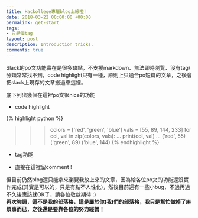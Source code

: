 ```yaml
---
title: Hackollege專屬blog上線啦！
date: 2018-03-22 00:00:00 +00:00
permalink: get-start
tags:
- 只是個tag
layout: post
description: Introduction tricks.
comments: true
---
```


Slack的po文功能實在是很多缺點，不支援markdown、無法即時瀏覽、沒有tag/分類常常找不到，code highlight只有一種，原則上只適合po短篇的文章，之後會把slack上現存的文章搬過來這裡。  

底下列出幾個在這裡po文很nice的功能
<!--more-->
- code highlight

{% highlight python %}
>>> colors = ['red', 'green', 'blue']
>>> vals = [55, 89, 144, 233]
>>> for col, val in zip(colors, vals):
...     print(col, val)
...
('red', 55)
('green', 89)
('blue', 144)
{% endhighlight %}

- tag功能
	
- 直接在這裡留comment !

但目前仍然blog還只能拿來瀏覽我放上來的文章，因為給各位po文的功能還沒實作完成(其實是可以的，只是有點不人性化)，然後目前還有一些小bug，不過再過不久後應該就OK了，請各位敬啟期待 :)  
**再次強調，這不是我的部落格，這是屬於你(我)們的部落格，我只是幫忙做掉了麻煩事而已，之後還是要靠各位的努力經營！**

